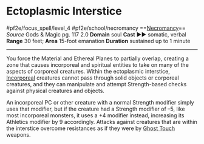 # Ectoplasmic Interstice
#pf2e/focus_spell/level_4 #pf2e/school/necromancy 
==[Necromancy](../../../rules/traits/necromancy.md)==
*Source* Gods & Magic pg. 117 2.0
**Domain** soul
**Cast** ►► somatic, verbal
**Range** 30 feet; **Area** 15-foot emanation
**Duration** sustained up to 1 minute

---
You force the Material and Ethereal Planes to partially overlap, creating a zone that causes incorporeal and spiritual entities to take on many of the aspects of corporeal creatures. Within the ectoplasmic interstice, [Incorporeal](../../../Traits/Incorporeal.md) creatures cannot pass through solid objects or corporeal creatures, and they can manipulate and attempt Strength-based checks against physical creatures and objects.

An incorporeal PC or other creature with a normal Strength modifier simply uses that modifier, but if the creature had a Strength modifier of –5, like most incorporeal monsters, it uses a +4 modifier instead, increasing its Athletics modifier by 9 accordingly. Attacks against creatures that are within the interstice overcome resistances as if they were by [Ghost Touch](../../../Items/Runes/Weapon%20Property%20Runes/Ghost%20Touch.md) weapons.